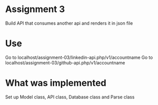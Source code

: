 Assignment 3
===
Build API that consumes another api and renders it in json file

Use
===
Go to localhost/assignment-03/linkedin-api.php/v1/accountname
Go to localhost/assignment-03/github-api.php/v1/accountname

What was implemented
===
Set up Model class, API class, Database class and Parse class
